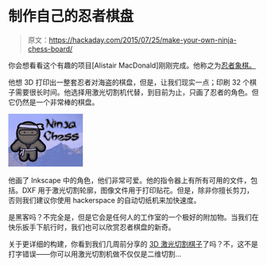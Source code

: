 # 制作自己的忍者棋盘

> 原文：<https://hackaday.com/2015/07/25/make-your-own-ninja-chess-board/>

你会想看看这个有趣的项目[Alistair MacDonald]刚刚完成。他称之为[忍者象棋。](https://hackaday.io/project/6809-ninja-chess)

他想 3D 打印出一整套忍者对海盗的棋盘，但是，让我们现实一点；印刷 32 个棋子需要很长时间。他选择用激光切割机代替，到目前为止，只画了忍者的角色。但它仍然是一个非常棒的棋盘。

![Ninja Character](img/3e103b55b9ee5631dfcb60c22687ffdf.png)

他画了 Inkscape 中的角色，他们非常可爱。他的指令器上有所有可用的文件，包括。DXF 用于激光切割轮廓，图像文件用于打印贴花。但是，除非你擅长剪刀，否则我们建议你使用 hackerspace 的自动切纸机来加快速度。

是黑客吗？不完全是，但是它会是任何人的工作室的一个极好的附加物。当我们在快乐扳手下航行时，我们也可以欣赏忍者棋盘的新奇。

关于更详细的构建，你看到我们几周前分享的 [3D 激光切割棋子](http://hackaday.com/2015/06/14/3d-miniature-chess-pieces-made-with-a-laser-cutter/)了吗？不，这不是打字错误——你可以用激光切割机做不仅仅是二维切割…